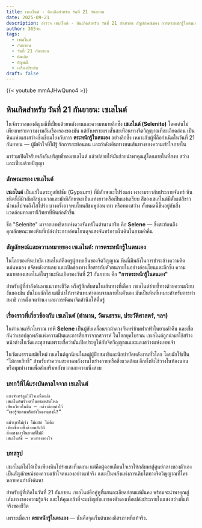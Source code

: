 ```yaml
---
title: เซเลไนต์ - หินเกิดสำหรับ วันที่ 21 กันยายน
date: 2025-09-21
description: สำรวจ เซเลไนต์ - หินเกิดสำหรับ วันที่ 21 กันยายน สัญลักษณ์ของ การตระหนักรู้ในตนเอง มาเรียนรู้ความหมายลึกซึ้งของหินพิเศษนี้
author: 365วัน
tags:
  - เซเลไนต์
  - กันยายน
  - วันที่ 21 กันยายน
  - หินเกิด
  - อัญมณี
  - เครื่องประดับ
draft: false
---
```


{{< youtube mmAJHwQuno4 >}}

## หินเกิดสำหรับ วันที่ 21 กันยายน: เซเลไนต์

ในจักรวาลของอัญมณีที่เปี่ยมด้วยพลังงานและความหมายลึกซึ้ง **เซเลไนต์ (Selenite)** โดดเด่นไม่เพียงเพราะความงามอันเรืองรองของมัน แต่ยังเพราะแรงสั่นสะเทือนทางจิตวิญญาณที่ละเอียดอ่อน เป็นหินแห่งแสงสว่างซึ่งเชื่อมโยงกับการ **ตระหนักรู้ในตนเอง** อย่างลึกซึ้ง เหมาะกับผู้ที่ถือกำเนิดในวันที่ 21 กันยายน — ผู้มีหัวใจที่ใฝ่รู้ รักการสะท้อนตน และกำลังเดินทางบนเส้นทางของความเข้าใจภายใน

มาร่วมเปิดใจรับพลังอันบริสุทธิ์ของเซเลไนต์ แล้วปล่อยให้มันช่วยนำพาคุณสู่โลกภายในที่สงบ สว่าง และเปี่ยมด้วยปัญญา

### ลักษณะของ เซเลไนต์

**เซเลไนต์** เป็นแร่ในตระกูลยิปซัม (Gypsum) ที่มีลักษณะโปร่งแสง เงางามราวกับประกายจันทร์ หินชนิดนี้มีผิวสัมผัสนุ่มนวลและมักมีลักษณะเป็นแท่งยาวหรือเป็นแผ่นเรียบ สีของเซเลไนต์มีตั้งแต่สีขาวน้ำนมไปจนถึงใสโปร่ง บางครั้งอาจพบโทนสีชมพูอ่อน เทา หรือทองสว่าง ทั้งหมดนี้ขึ้นอยู่กับสิ่งแวดล้อมทางธรณีวิทยาที่หินก่อตัวขึ้น

ชื่อ "Selenite" มาจากเทพธิดาแห่งดวงจันทร์ในตำนานกรีก คือ **Selene** — ซึ่งสะท้อนถึงคุณลักษณะของหินที่เปล่งประกายอ่อนโยนดุจแสงจันทร์อาบผืนดินในยามค่ำคืน

### สัญลักษณ์และความหมายของ เซเลไนต์: การตระหนักรู้ในตนเอง

ในโลกของหินบำบัด เซเลไนต์คือครูผู้สงบเย็นของจิตวิญญาณ หินนี้มีพลังในการชำระล้างความคิดหม่นหมอง ขจัดพลังงานลบ และเปิดช่องทางสื่อสารกับตัวตนภายในอย่างอ่อนโยนและลึกซึ้ง ความหมายของเซเลไนต์ในฐานะหินเกิดของวันที่ 21 กันยายน คือ **"การตระหนักรู้ในตนเอง"**

สำหรับผู้ที่กำลังค้นหาแนวทางชีวิต หรือรู้สึกสับสนในเส้นทางที่เลือก เซเลไนต์ช่วยชี้ทางด้วยความเงียบงันของมัน มันไม่ผลักไส แต่ชี้นำให้เราค้นพบคำตอบจากภายในตัวเอง มันเป็นหินที่เหมาะสำหรับการทำสมาธิ การตั้งเจตจำนง และการพัฒนาจิตสำนึกให้ตื่นรู้

### เรื่องราวที่เกี่ยวข้องกับ เซเลไนต์ (ตำนาน, วัฒนธรรม, ประวัติศาสตร์, ฯลฯ)

ในตำนานกรีกโบราณ เทพี **Selene** เป็นผู้ขับเคลื่อนรถม้าดวงจันทร์ข้ามฟากฟ้าในยามค่ำคืน และเชื่อกันว่าเธอปลุกพลังแห่งความฝันและการสื่อสารจากสวรรค์ ในโลกยุคโบราณ เซเลไนต์ถูกนำมาใช้สร้างหน้าต่างในวัดและสุสานเพราะเชื่อว่ามันเปิดประตูให้กับจิตวิญญาณและแสงสว่างแห่งเทพเจ้า

ในวัฒนธรรมสมัยใหม่ เซเลไนต์ถูกนิยมในหมู่ผู้ฝึกสมาธิและนักบำบัดพลังงานทั่วโลก โดยมักใช้เป็น "ไม้กายสิทธิ์" สำหรับทำความสะอาดพลังงานในร่างกายหรือสิ่งแวดล้อม อีกทั้งยังใช้วางในห้องนอนหรือมุมทำงานเพื่อส่งเสริมพลังบวกและความนิ่งสงบ

### บทกวีที่ได้แรงบันดาลใจจาก เซเลไนต์

```
แสงจันทร์ลูบไล้ใจเหนื่อยล้า  
เซเลไนต์พร่างตาในยามหลับใหล  
เสียงเงียบในคืน — กล่าวถ้อยคำไว้  
“เธอรู้จักตนหรือยังในเงาแสงนี้?”

แผ่วเบาไม่เร่ง ไม่ผลัก ไม่ดึง  
เพียงชี้ทางซึ้งด้วยพลังวิถี  
ดั่งแสงดาวในยามที่ไม่มี  
เซเลไนต์ชี้ — หนทางของใจ
```

### บทสรุป

เซเลไนต์ไม่ได้เป็นเพียงหินโปร่งแสงที่งดงาม แต่คือผู้คอยเตือนใจเราให้กลับมาสู่ศูนย์กลางของตัวเอง เป็นสัญลักษณ์ของความเข้าใจตนเองอย่างแท้จริง และเป็นพลังแห่งการเติบโตทางจิตวิญญาณที่ใครหลายคนกำลังค้นหา

สำหรับผู้ที่เกิดในวันที่ 21 กันยายน เซเลไนต์คือคู่หูที่แสนละเอียดอ่อนแต่มั่นคง พร้อมจะนำพาคุณสู่เส้นทางของความรู้แจ้ง และให้คุณกล้าที่จะเผชิญกับเงาของตัวเองเพื่อเปล่งประกายในแสงสว่างที่แท้จริงของชีวิต

เพราะเมื่อเรา **ตระหนักรู้ในตนเอง** — นั่นคือจุดเริ่มต้นของอิสรภาพที่แท้จริง.